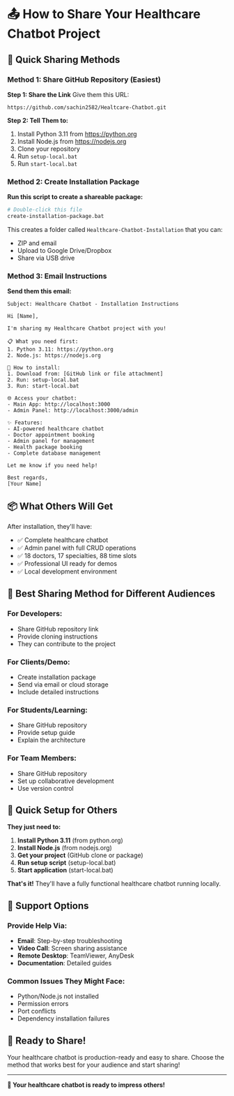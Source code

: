 # 📤 How to Share Your Healthcare Chatbot Project

## 🎯 Quick Sharing Methods

### **Method 1: Share GitHub Repository (Easiest)**

**Step 1: Share the Link**
Give them this URL:
```
https://github.com/sachin2582/Healtcare-Chatbot.git
```

**Step 2: Tell Them to:**
1. Install Python 3.11 from https://python.org
2. Install Node.js from https://nodejs.org
3. Clone your repository
4. Run `setup-local.bat`
5. Run `start-local.bat`

### **Method 2: Create Installation Package**

**Run this script to create a shareable package:**
```bash
# Double-click this file
create-installation-package.bat
```

This creates a folder called `Healthcare-Chatbot-Installation` that you can:
- ZIP and email
- Upload to Google Drive/Dropbox
- Share via USB drive

### **Method 3: Email Instructions**

**Send them this email:**

```
Subject: Healthcare Chatbot - Installation Instructions

Hi [Name],

I'm sharing my Healthcare Chatbot project with you!

📋 What you need first:
1. Python 3.11: https://python.org
2. Node.js: https://nodejs.org

🚀 How to install:
1. Download from: [GitHub link or file attachment]
2. Run: setup-local.bat
3. Run: start-local.bat

🌐 Access your chatbot:
- Main App: http://localhost:3000
- Admin Panel: http://localhost:3000/admin

✨ Features:
- AI-powered healthcare chatbot
- Doctor appointment booking
- Admin panel for management
- Health package booking
- Complete database management

Let me know if you need help!

Best regards,
[Your Name]
```

## 📦 **What Others Will Get**

After installation, they'll have:
- ✅ Complete healthcare chatbot
- ✅ Admin panel with full CRUD operations
- ✅ 18 doctors, 17 specialties, 88 time slots
- ✅ Professional UI ready for demos
- ✅ Local development environment

## 🎯 **Best Sharing Method for Different Audiences**

### **For Developers:**
- Share GitHub repository link
- Provide cloning instructions
- They can contribute to the project

### **For Clients/Demo:**
- Create installation package
- Send via email or cloud storage
- Include detailed instructions

### **For Students/Learning:**
- Share GitHub repository
- Provide setup guide
- Explain the architecture

### **For Team Members:**
- Share GitHub repository
- Set up collaborative development
- Use version control

## 📱 **Quick Setup for Others**

**They just need to:**
1. **Install Python 3.11** (from python.org)
2. **Install Node.js** (from nodejs.org)
3. **Get your project** (GitHub clone or package)
4. **Run setup script** (setup-local.bat)
5. **Start application** (start-local.bat)

**That's it!** They'll have a fully functional healthcare chatbot running locally.

## 🔧 **Support Options**

### **Provide Help Via:**
- **Email**: Step-by-step troubleshooting
- **Video Call**: Screen sharing assistance
- **Remote Desktop**: TeamViewer, AnyDesk
- **Documentation**: Detailed guides

### **Common Issues They Might Face:**
- Python/Node.js not installed
- Permission errors
- Port conflicts
- Dependency installation failures

## 🎉 **Ready to Share!**

Your healthcare chatbot is production-ready and easy to share. Choose the method that works best for your audience and start sharing!

---

**🚀 Your healthcare chatbot is ready to impress others!**

